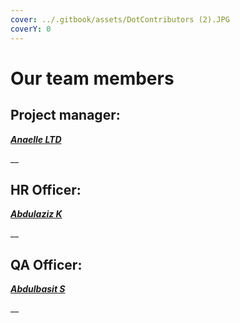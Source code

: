 ```yaml
---
cover: ../.gitbook/assets/DotContributors (2).JPG
coverY: 0
---
```


# Our team members

## Project manager:

__[_Anaelle LTD_](https://t.me/AnaelleLTD)__

__

## HR Officer:

__[_Abdulaziz K_](https://twitter.com/akdatti94)__

__

## QA Officer:

__[_Abdulbasit S_](https://twitter.com/DocAmoka)__

__
